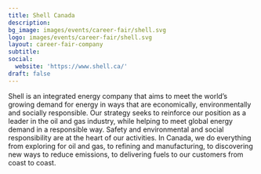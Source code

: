 ```yaml
---
title: Shell Canada
description: 
bg_image: images/events/career-fair/shell.svg
logo: images/events/career-fair/shell.svg
layout: career-fair-company
subtitle: 
social:
  website: 'https://www.shell.ca/'
draft: false
---
```

Shell is an integrated energy company that aims to meet the world’s growing demand for energy in ways that are economically, environmentally and socially responsible. Our strategy seeks to reinforce our position as a leader in the oil and gas industry, while helping to meet global energy demand in a responsible way. Safety and environmental and social responsibility are at the heart of our activities. In Canada, we do everything from exploring for oil and gas, to refining and manufacturing, to discovering new ways to reduce emissions, to delivering fuels to our customers from coast to coast.
